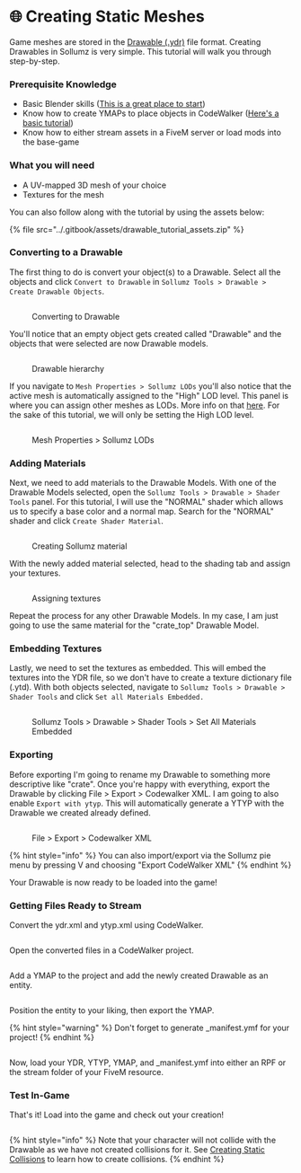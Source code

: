 # 🌐 Creating Static Meshes

Game meshes are stored in the [Drawable (.ydr)](../documentation/drawables.ydr/) file format. Creating Drawables in Sollumz is very simple. This tutorial will walk you through step-by-step.

### Prerequisite Knowledge

* Basic Blender skills ([This is a great place to start](https://www.youtube.com/playlist?list=PLjEaoINr3zgFX8ZsChQVQsuDSjEqdWMAD))
* Know how to create YMAPs to place objects in CodeWalker ([Here's a basic tutorial](https://www.youtube.com/watch?v=W0YPabgu8oo))
* Know how to either stream assets in a FiveM server or load mods into the base-game

### What you will need

* A UV-mapped 3D mesh of your choice
* Textures for the mesh

You can also follow along with the tutorial by using the assets below:&#x20;

{% file src="../.gitbook/assets/drawable_tutorial_assets.zip" %}

### Converting to a Drawable

The first thing to do is convert your object(s) to a Drawable. Select all the objects and click `Convert to Drawable` in `Sollumz Tools > Drawable > Create Drawable Objects`.

<figure><img src="../.gitbook/assets/convert-to-drawable.gif" alt=""><figcaption><p>Converting to Drawable</p></figcaption></figure>

You'll notice that an empty object gets created called "Drawable" and the objects that were selected are now Drawable models.

<div align="left">

<figure><img src="../.gitbook/assets/image (12).png" alt=""><figcaption><p>Drawable hierarchy</p></figcaption></figure>

</div>

If you navigate to `Mesh Properties > Sollumz LODs` you'll also notice that the active mesh is automatically assigned to the "High" LOD level. This panel is where you can assign other meshes as LODs. More info on that [here](../documentation/drawables.ydr/level-of-detail-lods-editing.md). For the sake of this tutorial, we will only be setting the High LOD level.

<div align="left">

<figure><img src="../.gitbook/assets/image (13).png" alt=""><figcaption><p>Mesh Properties > Sollumz LODs</p></figcaption></figure>

</div>

### Adding Materials

Next, we need to add materials to the Drawable Models. With one of the Drawable Models selected, open the `Sollumz Tools > Drawable > Shader Tools` panel. For this tutorial, I will use the "NORMAL" shader which allows us to specify a base color and a normal map. Search for the "NORMAL" shader and click `Create Shader Material`.&#x20;

<div align="left">

<figure><img src="../.gitbook/assets/create_material.gif" alt=""><figcaption><p>Creating Sollumz material</p></figcaption></figure>

</div>

With the newly added material selected, head to the shading tab and assign your textures.

<div align="left">

<figure><img src="../.gitbook/assets/assign_textures.gif" alt=""><figcaption><p>Assigning textures</p></figcaption></figure>

</div>

Repeat the process for any other Drawable Models. In my case, I am just going to use the same material for the "crate\_top" Drawable Model.

### Embedding Textures

Lastly, we need to set the textures as embedded. This will embed the textures into the YDR file, so we don't have to create a texture dictionary file (.ytd). With both objects selected, navigate to `Sollumz Tools > Drawable > Shader Tools` and click `Set all Materials Embedded.`

<div align="left">

<figure><img src="../.gitbook/assets/image (15).png" alt=""><figcaption><p>Sollumz Tools > Drawable > Shader Tools > Set All Materials Embedded</p></figcaption></figure>

</div>

### Exporting

Before exporting I'm going to rename my Drawable to something more descriptive like "crate". Once you're happy with everything, export the Drawable by clicking File > Export > Codewalker XML. I am going to also enable `Export with ytyp`. This will automatically generate a YTYP with the Drawable we created already defined.

<div align="left">

<figure><img src="../.gitbook/assets/export.gif" alt=""><figcaption><p>File > Export > Codewalker XML</p></figcaption></figure>

</div>

{% hint style="info" %}
You can also import/export via the Sollumz pie menu by pressing V and choosing "Export CodeWalker XML"
{% endhint %}

Your Drawable is now ready to be loaded into the game!

### Getting Files Ready to Stream

Convert the ydr.xml and ytyp.xml using CodeWalker.

<div align="left">

<figure><img src="../.gitbook/assets/convert_xml.gif" alt=""><figcaption></figcaption></figure>

</div>

Open the converted files in a CodeWalker project.

<div align="left">

<figure><img src="../.gitbook/assets/open_files.gif" alt=""><figcaption></figcaption></figure>

</div>

Add a YMAP to the project and add the newly created Drawable as an entity.

<div align="left">

<figure><img src="../.gitbook/assets/add_ymap.gif" alt=""><figcaption></figcaption></figure>

</div>

Position the entity to your liking, then export the YMAP.

{% hint style="warning" %}
Don't forget to generate \_manifest.ymf for your project!
{% endhint %}

<div align="left">

<figure><img src="../.gitbook/assets/image (16).png" alt=""><figcaption></figcaption></figure>

</div>

Now, load your YDR, YTYP, YMAP, and \_manifest.ymf into either an RPF or the stream folder of your FiveM resource.

### Test In-Game

That's it! Load into the game and check out your creation!&#x20;

<div align="left">

<figure><img src="../.gitbook/assets/testing.gif" alt=""><figcaption></figcaption></figure>

</div>

{% hint style="info" %}
Note that your character will not collide with the Drawable as we have not created collisions for it. See [Creating Static Collisions](creating-static-collisions.md) to learn how to create collisions.
{% endhint %}
